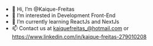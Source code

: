 - 👋 Hi, I’m @Kaique-Freitas
- 👀 I’m interested in Development Front-End
- 🌱 I’m currently learning ReactJs and NextJs
- 📫 Contact us at kaiquefreitas_@hotmail.com or https://www.linkedin.com/in/kaique-freitas-279010208

<!---
Kaique-Freitas/Kaique-Freitas is a ✨ special ✨ repository because its `README.md` (this file) appears on your GitHub profile.
You can click the Preview link to take a look at your changes.
--->
